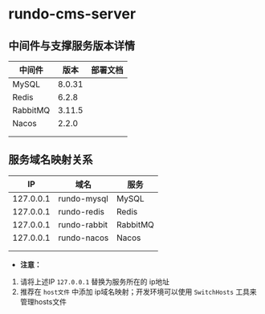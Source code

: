 # rundo-cms-server

## 中间件与支撑服务版本详情

| 中间件      | 版本     | 部署文档 |
|----------|--------| -------- |
| MySQL    | 8.0.31 |          |
| Redis    | 6.2.8  |          |
| RabbitMQ | 3.11.5 |          |
| Nacos    | 2.2.0  |          |
|          |        |          |
|          |        |          |


## 服务域名映射关系
| IP        | 域名           | 服务       |
|-----------|--------------|----------|
| 127.0.0.1 | rundo-mysql  | MySQL    |
| 127.0.0.1 | rundo-redis  | Redis    |
| 127.0.0.1 | rundo-rabbit | RabbitMQ |
| 127.0.0.1 | rundo-nacos  | Nacos    |
|           |              |          |
|           |              |          |

- **注意：** 
1. 请将上述IP `127.0.0.1` 替换为服务所在的 ip地址
2. 推荐在 `host文件` 中添加 ip域名映射；开发环境可以使用 `SwitchHosts` 工具来管理hosts文件